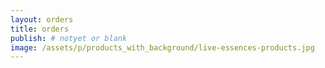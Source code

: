 ```yaml
---
layout: orders
title: orders
publish: # notyet or blank
image: /assets/p/products_with_background/live-essences-products.jpg
---
```


